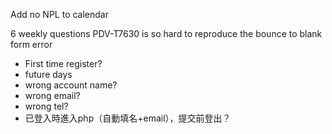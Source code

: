 Add no NPL to calendar

6 weekly questions
PDV-T7630 is so hard to reproduce the bounce to blank form error
- First time register?
- future days
- wrong account name?
- wrong email?
- wrong tel?
- 已登入時進入php（自動填名+email），提交前登出？